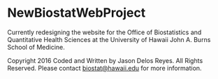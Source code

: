 # NewBiostatWebProject

Currently redesigning the website for the Office of Biostatistics and Quantitative Health Sciences 
at the University of Hawaii John A. Burns School of Medicine.

Copyright 2016 Coded and Written by Jason Delos Reyes. All Rights Reserved.
Please contact biostat@hawaii.edu for more information.
